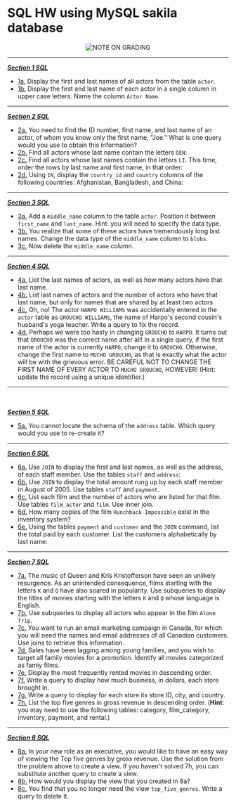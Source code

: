 # SQL HW using MySQL sakila database
<p align="center">
<image align="center" src="https://raw.githubusercontent.com/bjaikaran/SQL_sakila/master/markup_note.png" alt="NOTE ON GRADING"></img>
</p>

***
[_**Section 1 SQL**_](./SQL-No_01)
  * [1a.](./SQL-No_01/SQL_1a.sql)  Display the first and last names of all actors from the table `actor`. 
  * [1b.](./SQL-No_01/SQL_1b.sql)  Display the first and last name of each actor in a single column in upper case letters. Name the column `Actor Name`.
***
[_**Section 2 SQL**_](./SQL-No_02)
  * [2a.](./SQL-No_02/SQL_2a.sql)  You need to find the ID number, first name, and last name of an actor, of whom you know only the first name, "Joe." What is one query would you use to obtain this information?  	
  * [2b.](./SQL-No_02/SQL_2b.sql)  Find all actors whose last name contain the letters `GEN`:  	
  * [2c.](./SQL-No_02/SQL_2c.sql)  Find all actors whose last names contain the letters `LI`. This time, order the rows by last name and first name, in that order:
  * [2d.](./SQL-No_02/SQL_2d.sql)  Using `IN`, display the `country_id` and `country` columns of the following countries: Afghanistan, Bangladesh, and China:
***
[_**Section 3 SQL**_](./SQL-No_03)
  * [3a.](./SQL-No_03/SQL_3a.sql)  Add a `middle_name` column to the table `actor`. Position it between `first_name` and `last_name`. Hint: you will need to specify the data type.  	
  * [3b.](./SQL-No_03/SQL_3b.sql)  You realize that some of these actors have tremendously long last names. Change the data type of the `middle_name` column to `blobs`.
  * [3c.](./SQL-No_03/SQL_3c.sql)  Now delete the `middle_name` column.
***
[_**Section 4 SQL**_](./SQL-No_04)
  * [4a.](./SQL-No_04/SQL_4a.sql)  List the last names of actors, as well as how many actors have that last name.  	
  * [4b.](./SQL-No_04/SQL_4b.sql)  List last names of actors and the number of actors who have that last name, but only for names that are shared by at least two actors  	
  * [4c.](./SQL-No_04/SQL_4c.sql)  Oh, no! The actor `HARPO WILLIAMS` was accidentally entered in the `actor` table as `GROUCHO WILLIAMS`, the name of Harpo's second cousin's husband's yoga teacher. Write a query to fix the record.  	
  * [4d.](./SQL-No_04/SQL_4d.sql)  Perhaps we were too hasty in changing `GROUCHO` to `HARPO`. It turns out that `GROUCHO` was the correct name after all! In a single query, if the first name of the actor is currently `HARPO`, change it to `GROUCHO`. Otherwise, change the first name to `MUCHO GROUCHO`, as that is exactly what the actor will be with the grievous error. BE CAREFUL NOT TO CHANGE THE FIRST NAME OF EVERY ACTOR TO `MUCHO GROUCHO`, HOWEVER! (Hint: update the record using a unique identifier.)
***
<br></br>
[_**Section 5 SQL**_](./SQL-No_05)
  * [5a.](./SQL-No_05/SQL_5a.sql)  You cannot locate the schema of the `address` table. Which query would you use to re-create it? 
***
[_**Section 6 SQL**_](./SQL-No_06)
  * [6a.](./SQL-No_06/SQL_6a.sql)  Use `JOIN` to display the first and last names, as well as the address, of each staff member. Use the tables `staff` and `address`:
  * [6b.](./SQL-No_06/SQL_6b.sql)  Use `JOIN` to display the total amount rung up by each staff member in August of 2005. Use tables `staff` and `payment`.   	
  * [6c.](./SQL-No_06/SQL_6c.sql)  List each film and the number of actors who are listed for that film. Use tables `film_actor` and `film`. Use inner join.  	
  * [6d.](./SQL-No_06/SQL_6d.sql)  How many copies of the film `Hunchback Impossible` exist in the inventory system?
  * [6e.](./SQL-No_06/SQL_6e.sql)  Using the tables `payment` and `customer` and the `JOIN` command, list the total paid by each customer. List the customers alphabetically by last name:
***
[_**Section 7 SQL**_](./SQL-No_07)
  * [7a.](./SQL-No_07/SQL_7a.sql)  The music of Queen and Kris Kristofferson have seen an unlikely resurgence. As an unintended consequence, films starting with the letters `K` and `Q` have also soared in popularity. Use subqueries to display the titles of movies starting with the letters `K` and `Q` whose language is English. 
  * [7b.](./SQL-No_07/SQL_7b.sql)  Use subqueries to display all actors who appear in the film `Alone Trip`.   
  * [7c.](./SQL-No_07/SQL_7c.sql)  You want to run an email marketing campaign in Canada, for which you will need the names and email addresses of all Canadian customers. Use joins to retrieve this information.
  * [7d.](./SQL-No_07/SQL_7d.sql)  Sales have been lagging among young families, and you wish to target all family movies for a promotion. Identify all movies categorized as famiy films.
  * [7e.](./SQL-No_07/SQL_7e.sql)  Display the most frequently rented movies in descending order.  	
  * [7f.](./SQL-No_07/SQL_7f.sql)  Write a query to display how much business, in dollars, each store brought in.
  * [7g.](./SQL-No_07/SQL_7g.sql)  Write a query to display for each store its store ID, city, and country.  	
  * [7h.](./SQL-No_07/SQL_7h.sql)  List the top five genres in gross revenue in descending order. (**Hint**: you may need to use the following tables: category, film_category, inventory, payment, and rental.)
***
[_**Section 8 SQL**_](./SQL-No_08)
  * [8a.](./SQL-No_08/SQL_8a.sql)  In your new role as an executive, you would like to have an easy way of viewing the Top five genres by gross revenue. Use the solution from the problem above to create a view. If you haven't solved 7h, you can substitute another query to create a view.  	
  * [8b.](./SQL-No_08/SQL_8b.sql)  How would you display the view that you created in 8a?
  * [8c.](./SQL-No_08/SQL_8c.sql)  You find that you no longer need the view `top_five_genres`. Write a query to delete it.
